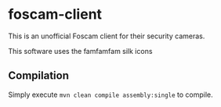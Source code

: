 # foscam-client

This is an unofficial Foscam client for their security cameras.

This software uses the famfamfam silk icons


## Compilation
Simply execute `mvn clean compile assembly:single` to compile.
